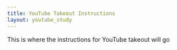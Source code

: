 ```yaml
---
title: YouTube Takeout Instructions
layout: youtube_study
---
```


This is where the instructions for YouTube takeout will go
